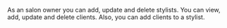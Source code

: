 As an salon owner you can add, update and delete stylists. You can view, add, update and delete clients. Also, you can
add clients to a stylist. 



